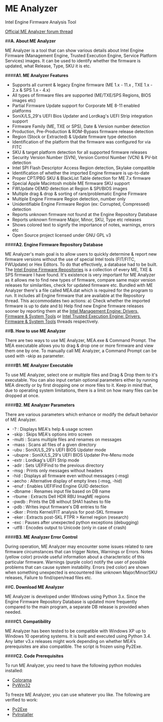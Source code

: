 # ME Analyzer
Intel Engine Firmware Analysis Tool

[Official ME Analyzer forum thread](http://www.win-raid.com/t840f39-ME-Analyzer-Intel-Engine-Firmware-Analysis-Tool.html#msg14803)

##**A. About ME Analyzer**

ME Analyzer is a tool that can show various details about Intel Engine Firmware (Management Engine, Trusted Execution Engine, Service Platform Services) images. It can be used to identify whether the firmware is updated, what Release, Type, SKU it is etc. 

####**A1. ME Analyzer Features**

- Supports all current & legacy Engine firmware (ME 1.x - 11.x , TXE 1.x - 2.x & SPS 1.x - 4.x)
- All types of firmware files are supported (ME/TXE/SPS Regions, BIOS images etc)
- Partial Firmware Update support for Corporate ME 8-11 enabled platforms
- SoniX/LS_29's UEFI Bios Updater and Lordkag's UEFI Strip integration support
- Firmware Family (ME, TXE or SPS), Date & Version number detection
- Production, Pre-Production & ROM-Bypass firmware release detection
- Region (Stock or Extracted) & Update firmware type detection
- Identification of the platform that the firmware was configured for via FITC
- SKU & target platform detection for all supported firmware releases
- Security Version Number (SVN), Version Control Number (VCN) & PV-bit detection
- Intel SPI Flash Descriptor Access Region detection, Skylake compatible
- Identification of whether the imported Engine firmware is up-to-date
- Proper CPT/PBG SKU & BlackList Table detection for ME 7.x firmware
- Special Apple Macintosh mobile ME firmware SKU support
- FWUpdate OEMID detection at Region & SPI/BIOS images
- Multiple drag & drop & sorting of rare/problematic Engine Firmware
- Multiple Engine Firmware Region detection, number only
- Unidentifiable Engine Firmware Region (ex: Corrupted, Compressed) detection
- Reports unknown firmware not found at the Engine Repository Database
- Reports unknown firmware Major, Minor, SKU, Type etc releases
- Shows colored text to signify the importance of notes, warnings, errors etc
- Open Source project licensed under GNU GPL v3

####**A2. Engine Firmware Repository Database**

ME Analyzer's main goal is to allow users to quickly determine & report new firmware versions without the use of special Intel tools (FIT/FITC, FWUpdate) or Hex Editors. To do that effectively, a database had to be built. The [Intel Engine Firmware Repositories](http://www.win-raid.com/t832f39-Intel-Management-amp-Trusted-Execution-Engine-Firmware-Repository.html) is a collection of every ME, TXE & SPS firmware I have found. It's existence is very important for ME Analyzer as it allows me to find new types of firmware, compare same major version releases for similarities, check for updated firmware etc. Bundled with ME Analyzer there's a file called MEA.dat which is required for the program to run. It includes all Engine firmware that are available at the Repository thread. This accommodates two actions: a) Check whether the imported firmware is up to date and b) Help find new Engine firmware releases sooner by reporting them at the [Intel Management Engine: Drivers, Firmware & System Tools](http://www.win-raid.com/t596f39-Intel-Management-Engine-Drivers-Firmware-amp-System-Tools.html) or [Intel Trusted Execution Engine: Drivers, Firmware & System Tools](http://www.win-raid.com/t624f39-Intel-Trusted-Execution-Engine-Drivers-Firmware-amp-System-Tools.html) threads respectively.

##**B. How to use ME Analyzer**

There are two ways to use ME Analyzer, MEA.exe & Command Prompt. The MEA executable allows you to drag & drop one or more firmware and view them one by one. To manually call ME Analyzer, a Command Prompt can be used with -skip as parameter.

####**B1. ME Analyzer Executable**

To use ME Analyzer, select one or multiple files and Drag & Drop them to it's executable. You can also input certain optional parameters either by running MEA directly or by first dropping one or more files to it. Keep in mind that, due to operating system limitations, there is a limit on how many files can be dropped at once.

####**B2. ME Analyzer Parameters**

There are various parameters which enhance or modify the default behavior of ME Analyzer.

* -? : Displays MEA's help & usage screen
* -skip : Skips MEA's options intro screen
* -multi : Scans multiple files and renames on messages
* -mass : Scans all files of a given directory
* -ubu : SoniX/LS_29's UEFI BIOS Updater mode
* -ubupre : SoniX/LS_29's UEFI BIOS Updater Pre-Menu mode
* -extr : Lordkag's UEFI Strip mode
* -adir : Sets UEFIFind to the previous directory
* -msg : Prints only messages without headers
* -hid : Displays all firmware even without messages (-msg)
* -aecho : Alternative display of empty lines (-msg, -hid)
* -enuf : Enables UEFIFind Engine GUID detection
* -dbname : Renames input file based on DB name
* -rbume : Extracts Dell HDR RBU ImagME regions
* -pwdb : Prints the DB without SHA1 hashes to file
* -pdb : Writes input firmware's DB entries to file
* -dker : Prints Kernel/FIT analysis for post-SKL firmware
* -eker : Extracts post-SKL FTPR > Kernel region (research)
* -exc : Pauses after unexpected python exceptions (debugging)
* -utf8 : Encodes output to Unicode (only in case of crash)

####**B3. ME Analyzer Error Control**

During operation, ME Analyzer may encounter some issues related to rare firmware circumstances that can trigger Notes, Warnings or Errors. Notes (yellow color) provide useful information about a characteristic of this particular firmware. Warnings (purple color) notify the user of possible problems that can cause system instability. Errors (red color) are shown when something unexpected is encountered like unknown Major/Minor/SKU releases, Failure to find/open/read files etc.

##**C. Download ME Analyzer**

ME Analyzer is developed under Windows using Python 3.x. Since the Engine Firmware Repository Database is updated more frequently compared to the main program, a separate DB release is provided when needed.

####**C1. Compatibility**

ME Analyzer has been tested to be compatible with Windows XP up to Windows 10 operating systems. It is built and executed using Python 3.4. Any latter v3.x releases might work depending on whether MEA's prerequisites are also compatible. The script is frozen using Py2Exe.

####**C2. Code Prerequisites**

To run ME Analyzer, you need to have the following python modules installed:

* [Colorama](https://pypi.python.org/pypi/colorama)
* [PyWin32](https://sourceforge.net/projects/pywin32/files/pywin32/)

To freeze ME Analyzer, you can use whatever you like. The following are verified to work:

* [Py2Exe](https://pypi.python.org/pypi/py2exe)
* [PyInstaller](https://pypi.python.org/pypi/PyInstaller/)
